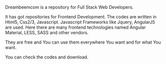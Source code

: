 Dreambeemcom is a repository for Full Stack Web Developers.

It has got repositories for Frontend Development.
The codes are written in Html5, Css2/3, Javascript.
Javascript Frameworks like Jquery, AngularJS are used.
Here there are many frontend technologies named Angular Material, LESS, SASS and other vendors.

They are free and You can use them everywhere You want and for what You want.

You can check the codes and download.

